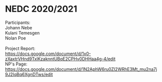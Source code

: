 # NEDC 2020/2021
Participants: <br />
Johann Nebe <br />
Kulani Temesgen <br />
Nolan Poe <br />
 <br />
Project Report: <br />
https://docs.google.com/document/d/1x0-zXaxtrVHnd9TxlKzaknntUBqE2CPHv0DHHaa4g-4/edit  <br />
NP's Page: <br />
https://docs.google.com/document/d/1N2AphW6ru0ZI2WRhE3Mt_mu2na7j9J2IqBq6XgnDTws/edit <br />